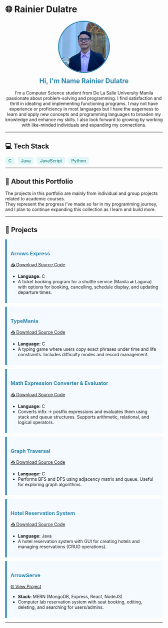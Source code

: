 # 🌐 Rainier Dulatre 

<div align="center">
  <img src="assets/display pic.jpg" alt="Profile Picture" width="160" height="160" style="border-radius: 50%; border: 3px solid #2E86AB;">
  <h2 style="color:#2E86AB; margin-top:10px;">Hi, I'm Name Rainier Dulatre</h2>
  <p style="max-width:600px; text-align:center;">
    I'm a Computer Science student from De La Salle University Manila passionate about problem-solving and programming. I find satisfaction and thrill in ideating and implementing functioning programs. I may not have experience or proficiency in most languages but I have the eagerness to learn and apply new concepts and programming languages to broaden my knowledge and enhance my skills. I also look forward to growing by working with like-minded individuals and expanding my connections.
  </p>
</div>

---

## 💻 Tech Stack  
<p>
  <span style="background:#e0f7fa; color:#00695c; padding:4px 10px; border-radius:8px; margin-right:6px;">C</span>
  <span style="background:#e0f7fa; color:#00695c; padding:4px 10px; border-radius:8px; margin-right:6px;">Java</span>
  <span style="background:#e0f7fa; color:#00695c; padding:4px 10px; border-radius:8px; margin-right:6px;">JavaScript</span>
  <span style="background:#e0f7fa; color:#00695c; padding:4px 10px; border-radius:8px; margin-right:6px;">Python</span>
</p>

---

## 📂 About this Portfolio  
The projects in this portfolio are mainly from individual and group projects related to academic courses.  
They represent the progress I’ve made so far in my programming journey, and I plan to continue expanding this collection as I learn and build more.  

---

## 🚀 Projects  

<div style="background:#f4faff; border-left:5px solid #2E86AB; padding:12px; margin-bottom:12px;">
  <h3 style="color:#2E86AB;">Arrows Express</h3>
  <a href="https://github.com/420Rain/Project-Portfolio/raw/main/Arrows-Express/Arrows-Express.zip">📥 Download Source Code</a>  
  <ul>
    <li><b>Language:</b> C</li>
    <li>A ticket booking program for a shuttle service (Manila ⇄ Laguna) with options for booking, cancelling, schedule display, and updating departure times.</li>
  </ul>
</div>

<div style="background:#f4faff; border-left:5px solid #2E86AB; padding:12px; margin-bottom:12px;">
  <h3 style="color:#2E86AB;">TypeMania</h3>
  <a href="https://github.com/420Rain/Project-Portfolio/raw/main/TypeMania/TypeMania.zip">📥 Download Source Code</a>  
  <ul>
    <li><b>Language:</b> C</li>
    <li>A typing game where users copy exact phrases under time and life constraints. Includes difficulty modes and record management.</li>
  </ul>
</div>

<div style="background:#f4faff; border-left:5px solid #2E86AB; padding:12px; margin-bottom:12px;">
  <h3 style="color:#2E86AB;">Math Expression Converter & Evaluator</h3>
  <a href="https://github.com/420Rain/Project-Portfolio/raw/main/Math%20Expression%20Converter%20and%20Evaluator/Math%20Expression%20Converter%20and%20Evaluator.zip">📥 Download Source Code</a>  
  <ul>
    <li><b>Language:</b> C</li>
    <li>Converts infix → postfix expressions and evaluates them using stack and queue structures. Supports arithmetic, relational, and logical operators.</li>
  </ul>
</div>

<div style="background:#f4faff; border-left:5px solid #2E86AB; padding:12px; margin-bottom:12px;">
  <h3 style="color:#2E86AB;">Graph Traversal</h3>
  <a href="https://github.com/420Rain/Project-Portfolio/raw/main/Graph%20Traversals/Graph%20Traversals.zip">📥 Download Source Code</a>  
  <ul>
    <li><b>Language:</b> C</li>
    <li>Performs BFS and DFS using adjacency matrix and queue. Useful for exploring graph algorithms.</li>
  </ul>
</div>

<div style="background:#f4faff; border-left:5px solid #2E86AB; padding:12px; margin-bottom:12px;">
  <h3 style="color:#2E86AB;">Hotel Reservation System</h3>
  <a href="https://github.com/420Rain/Project-Portfolio/raw/main/Hotel%20Reservation%20System/Hotel%20Reservation%20System.zip">📥 Download Source Code</a>  
  <ul>
    <li><b>Language:</b> Java</li>
    <li>A hotel reservation system with GUI for creating hotels and managing reservations (CRUD operations).</li>
  </ul>
</div>

<div style="background:#f4faff; border-left:5px solid #2E86AB; padding:12px; margin-bottom:12px;">
  <h3 style="color:#2E86AB;">ArrowServe</h3>
  <a href="https://apdev-mco-l6d5.onrender.com/">🌐 View Project</a>  
  <ul>
    <li><b>Stack:</b> MERN (MongoDB, Express, React, NodeJS)</li>
    <li>Computer lab reservation system with seat booking, editing, deleting, and searching for users/admins.</li>
  </ul>
</div>

---
